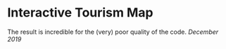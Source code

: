 # Interactive Tourism Map
The result is incredible for the (very) poor quality of the code.
*December 2019*
